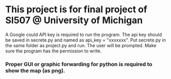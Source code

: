 # This project is for final project of SI507 @ University of Michigan
A Google could API key is required to run the program.
The api key should be saved in secrete.py and named as api_key = "xxxxxxx".
Put secrete.py in the same folder as project.py and run. The user will be prompted.
Make sure the program has the permission to write.
### Proper GUI or graphic forwarding for python is required to show the map (as png).